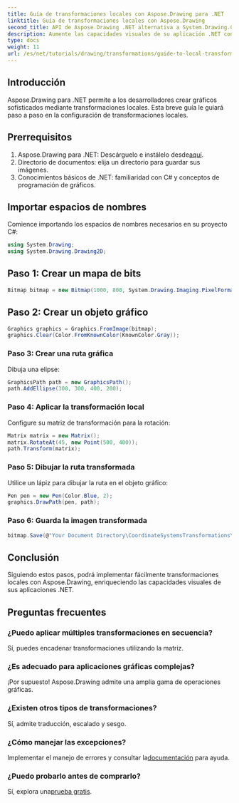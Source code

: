 ```yaml
---
title: Guía de transformaciones locales con Aspose.Drawing para .NET
linktitle: Guía de transformaciones locales con Aspose.Drawing
second_title: API de Aspose.Drawing .NET alternativa a System.Drawing.Common
description: Aumente las capacidades visuales de su aplicación .NET con transformaciones locales mediante Aspose.Drawing. Este completo tutorial le guiará a través del proceso de creación de gráficos impresionantes mediante la aplicación de matrices de transformación.
type: docs
weight: 11
url: /es/net/tutorials/drawing/transformations/guide-to-local-transformation/
---
```

## Introducción

Aspose.Drawing para .NET permite a los desarrolladores crear gráficos sofisticados mediante transformaciones locales. Esta breve guía le guiará paso a paso en la configuración de transformaciones locales.

## Prerrequisitos

1. Aspose.Drawing para .NET: Descárguelo e instálelo desde[aquí](https://releases.aspose.com/drawing/net/).
2. Directorio de documentos: elija un directorio para guardar sus imágenes.
3. Conocimientos básicos de .NET: familiaridad con C# y conceptos de programación de gráficos.

## Importar espacios de nombres

Comience importando los espacios de nombres necesarios en su proyecto C#:

```csharp
using System.Drawing;
using System.Drawing.Drawing2D;
```

## Paso 1: Crear un mapa de bits

```csharp
Bitmap bitmap = new Bitmap(1000, 800, System.Drawing.Imaging.PixelFormat.Format32bppPArgb);
```

## Paso 2: Crear un objeto gráfico

```csharp
Graphics graphics = Graphics.FromImage(bitmap);
graphics.Clear(Color.FromKnownColor(KnownColor.Gray));
```

### Paso 3: Crear una ruta gráfica

Dibuja una elipse:

```csharp
GraphicsPath path = new GraphicsPath();
path.AddEllipse(300, 300, 400, 200);
```

### Paso 4: Aplicar la transformación local

Configure su matriz de transformación para la rotación:

```csharp
Matrix matrix = new Matrix();
matrix.RotateAt(45, new Point(500, 400));
path.Transform(matrix);
```

### Paso 5: Dibujar la ruta transformada

Utilice un lápiz para dibujar la ruta en el objeto gráfico:

```csharp
Pen pen = new Pen(Color.Blue, 2);
graphics.DrawPath(pen, path);
```

### Paso 6: Guarda la imagen transformada

```csharp
bitmap.Save(@"Your Document Directory\CoordinateSystemsTransformations\LocalTransformation_out.png");
```

## Conclusión

Siguiendo estos pasos, podrá implementar fácilmente transformaciones locales con Aspose.Drawing, enriqueciendo las capacidades visuales de sus aplicaciones .NET.

## Preguntas frecuentes

### ¿Puedo aplicar múltiples transformaciones en secuencia?  
Sí, puedes encadenar transformaciones utilizando la matriz.

### ¿Es adecuado para aplicaciones gráficas complejas?  
¡Por supuesto! Aspose.Drawing admite una amplia gama de operaciones gráficas.

### ¿Existen otros tipos de transformaciones?  
Sí, admite traducción, escalado y sesgo.

### ¿Cómo manejar las excepciones?  
 Implementar el manejo de errores y consultar la[documentación](https://reference.aspose.com/drawing/net/) para ayuda.

### ¿Puedo probarlo antes de comprarlo?  
 Sí, explora una[prueba gratis](https://releases.aspose.com/).